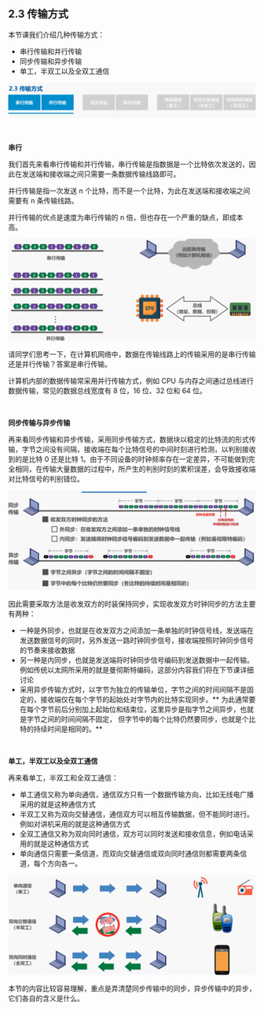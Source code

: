 ## 2.3 传输方式

本节课我们介绍几种传输方式：

- 串行传输和并行传输
- 同步传输和异步传输
- 单工，半双工以及全双工通信

![](pics/067.png)

&nbsp;

**串行**

我们首先来看串行传输和并行传输，串行传输是指数据是一个比特依次发送的，因此在发送端和接收端之间只需要一条数据传输线路即可。

并行传输是指一次发送 n 个比特，而不是一个比特，为此在发送端和接收端之间需要有 n 条传输线路。

并行传输的优点是速度为串行传输的 n 倍，但也存在一个严重的缺点，即成本高。

![](pics/068.png)

请同学们思考一下，在计算机网络中，数据在传输线路上的传输采用的是串行传输还是并行传输？答案是串行传输。

计算机内部的数据传输常采用并行传输方式，例如 CPU 与内存之间通过总线进行数据传输，常见的数据总线宽度有 8 位，16 位、32 位和 64 位。

&nbsp;

**同步传输与异步传输**

再来看同步传输和异步传输，采用同步传输方式，数据块以稳定的比特流的形式传输，字节之间没有间隔，接收端在每个比特信号的中间时刻进行检测，以判别接收到的是比特 0 还是比特 1。由于不同设备的时钟频率存在一定差异，不可能做到完全相同，在传输大量数据的过程中，所产生的判别时刻的累积误差，会导致接收端对比特信号的判别错位。

![](pics/069.png)

因此需要采取方法是收发双方的时装保持同步，实现收发双方时钟同步的方法主要有两种：

- 一种是外同步，也就是在收发双方之间添加一条单独的时钟信号线，发送端在发送数据信号的同时，另外发送一路时钟同步信号，接收端按照时钟同步信号的节奏来接收数据
- 另一种是内同步，也就是发送端将时钟同步信号编码到发送数据中一起传输。例如传统以太网所采用的就是曼彻斯特编码，这部分内容我们将在下节课详细讨论
- 采用异步传输方式时，以字节为独立的传输单位，字节之间的时间间隔不是固定的，接收端仅在每个字节的起始处对字节内的比特实现同步。** 为此通常要在每个字节前后分别加上起始位和结束位，这里异步是指字节之间异步，也就是字节之间的时间间隔不固定， 但字节中的每个比特仍然要同步，也就是个比特的持续时间是相同的。**

&nbsp;

**单工，半双工以及全双工通信**

再来看单工，半双工和全双工通信：

- 单工通信又称为单向通信，通信双方只有一个数据传输方向，比如无线电广播采用的就是这种通信方式
- 半双工又称为双向交替通信，通信双方可以相互传输数据，但不能同时进行。例如对讲机采用的就是这种通信方式
- 全双工通信又称为双向同时通信，双方可以同时发送和接收信息，例如电话采用的就是这种通信方式
- 单向通信只需要一条信道，而双向交替通信或双向同时通信则都需要两条信道，每个方向各一。

![](pics/070.png)

本节的内容比较容易理解，重点是弄清楚同步传输中的同步，异步传输中的异步，它们各自的含义是什么。
